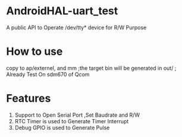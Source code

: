 # AndroidHAL-uart_test
A public API to Operate /dev/tty* device for R/W Purpose

# How to use
copy to ap/externel, and mm ;the target bin will be generated in out/ ; Already Test On sdm670 of Qcom

# Features
1. Support to Open Serial Port ,Set Baudrate and R/W
2. RTC Timer is used to Generate Timer Interrupt
3. Debug GPIO is used to Generate Pulse

